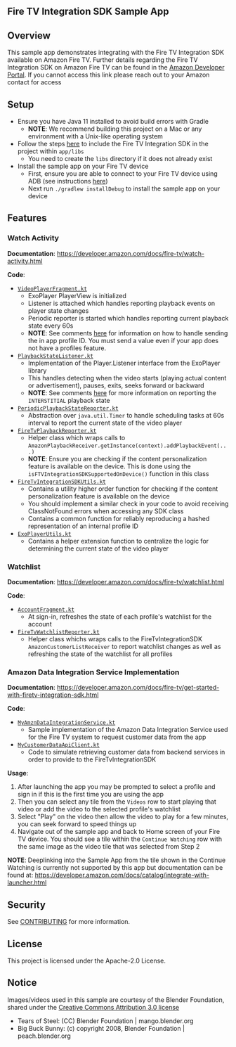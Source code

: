 ## Fire TV Integration SDK Sample App

## Overview
This sample app demonstrates integrating with the Fire TV Integration SDK available on Amazon Fire TV. Further details regarding the Fire TV Integration SDK
on Amazon Fire TV can be found in the [Amazon Developer Portal](https://developer.amazon.com/docs/fire-tv/get-started-with-firetv-integration-sdk.html). If you cannot access this link
please reach out to your Amazon contact for access

## Setup
- Ensure you have Java 11 installed to avoid build errors with Gradle
  - **NOTE**: We recommend building this project on a Mac or any environment with a Unix-like operating system
- Follow the steps [here](TODO) to include the Fire TV Integration SDK in the project within `app/libs`
  - You need to create the `libs` directory if it does not already exist
- Install the sample app on your Fire TV device
  - First, ensure you are able to connect to your Fire TV device using ADB (see instructions [here](https://developer.amazon.com/docs/fire-tv/connecting-adb-to-device.html))
  - Next run `./gradlew installDebug` to install the sample app on your device

## Features

### Watch Activity
**Documentation**: https://developer.amazon.com/docs/fire-tv/watch-activity.html

**Code**:
- [`VideoPlayerFragment.kt`](app/src/main/java/com/amazon/firetv/integrationsdk/video/player/VideoPlayerFragment.kt)
  - ExoPlayer PlayerView is initialized
  - Listener is attached which handles reporting playback events on player state changes
  - Periodic reporter is started which handles reporting current playback state every 60s
  - **NOTE**: See comments [here](app/src/main/java/com/amazon/firetv/integrationsdk/video/player/VideoPlayerFragment.kt#L122-L130) for information on how to handle sending the in app profile ID. You must send a value even if your app does not have a profiles feature.
- [`PlaybackStateListener.kt`](app/src/main/java/com/amazon/firetv/integrationsdk/video/player/PlaybackStateListener.kt)
  - Implementation of the Player.Listener interface from the ExoPlayer library
  - This handles detecting when the video starts (playing actual content or advertisement), pauses, exits, seeks forward or backward
  - **NOTE**: See comments [here](app/src/main/java/com/amazon/firetv/integrationsdk/video/player/PlaybackStateListener.kt#L54-L85) for more information on reporting the `INTERSTITIAL` playback state
- [`PeriodicPlaybackStateReporter.kt`](app/src/main/java/com/amazon/firetv/integrationsdk/video/player/PeriodicPlaybackStateReporter.kt)
  - Abstraction over `java.util.Timer` to handle scheduling tasks at 60s interval to report the current state of the video player
- [`FireTvPlaybackReporter.kt`](app/src/main/java/com/amazon/firetv/integrationsdk/sdk/FireTvPlaybackReporter.kt)
  - Helper class which wraps calls to `AmazonPlaybackReceiver.getInstance(context).addPlaybackEvent(...)`
  - **NOTE**: Ensure you are checking if the content personalization feature is available on the device. This is done using the `isFTVIntegrationSDKSupportedOnDevice()` function in this class
- [`FireTvIntegrationSDKUtils.kt`](app/src/main/java/com/amazon/firetv/integrationsdk/sdk/FireTvIntegrationSDKUtils.kt)
  - Contains a utility higher order function for checking if the content personalization feature is available on the device
  - You should implement a similar check in your code to avoid receiving ClassNotFound errors when accessing any SDK class
  - Contains a common function for reliably reproducing a hashed representation of an internal profile ID
- [`ExoPlayerUtils.kt`](app/src/main/java/com/amazon/firetv/integrationsdk/util/ExoPlayerUtils.kt)
  - Contains a helper extension function to centralize the logic for determining the current state of the video player

### Watchlist
**Documentation**: https://developer.amazon.com/docs/fire-tv/watchlist.html

**Code**:
- [`AccountFragment.kt`](app/src/main/java/com/amazon/firetv/integrationsdk/account/AccountFragment.kt#L93-94)
  - At sign-in, refreshes the state of each profile's watchlist for the account
- [`FireTvWatchlistReporter.kt`](app/src/main/java/com/amazon/firetv/integrationsdk/sdk/FireTvWatchlistReporter.kt)
  - Helper class whichs wraps calls to the FireTvIntegrationSDK `AmazonCustomerListReceiver` to report watchlist changes as well as refreshing the state of the watchlist for all profiles

### Amazon Data Integration Service Implementation
**Documentation**: https://developer.amazon.com/docs/fire-tv/get-started-with-firetv-integration-sdk.html

**Code**:
- [`MyAmznDataIntegrationService.kt`](app/src/main/java/com/amazon/firetv/integrationsdk/sdk/MyAmznDataIntegrationService.kt)
  - Sample implementation of the Amazon Data Integration Service used for the Fire TV system to request customer data from the app
- [`MyCustomerDataApiClient.kt`](app/src/main/java/com/amazon/firetv/integrationsdk/client/MyCustomerDataApiClient.kt)
  - Code to simulate retrieving customer data from backend services in order to provide to the FireTvIntegrationSDK

**Usage**:
1. After launching the app you may be prompted to select a profile and sign in if this is the first time you are using the app
2. Then you can select any tile from the `Videos` row to start playing that video or add the video to the selected profile's watchlist
3. Select "Play" on the video then allow the video to play for a few minutes, you can seek forward to speed things up
4. Navigate out of the sample app and back to Home screen of your Fire TV device. You should see a tile within the `Continue Watching` row with the same image as the video tile that was selected from Step 2

**NOTE**: Deeplinking into the Sample App from the tile shown in the Continue Watching is currently not supported by this app but documentation can be found at: https://developer.amazon.com/docs/catalog/integrate-with-launcher.html

## Security

See [CONTRIBUTING](CONTRIBUTING.md#security-issue-notifications) for more information.

## License

This project is licensed under the Apache-2.0 License.

## Notice

Images/videos used in this sample are courtesy of the Blender Foundation, shared under the [Creative Commons Attribution 3.0 license](https://creativecommons.org/licenses/by/3.0/)
- Tears of Steel: (CC) Blender Foundation | mango.blender.org
- Big Buck Bunny: (c) copyright 2008, Blender Foundation | peach.blender.org
